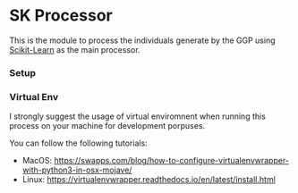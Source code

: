 # SK Processor

This is the module to process the individuals generate by the GGP using 
[Scikit-Learn](https://scikit-learn.org/) as the main processor.

### Setup


### Virtual Env

I strongly suggest the usage of virtual enviromnent when running this process
on your machine for development porpuses.

You can follow the following tutorials:

- MacOS: https://swapps.com/blog/how-to-configure-virtualenvwrapper-with-python3-in-osx-mojave/
- Linux: https://virtualenvwrapper.readthedocs.io/en/latest/install.html